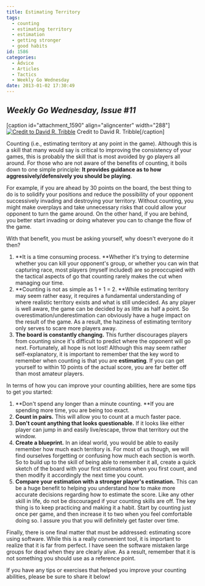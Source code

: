 ```yaml
---
title: Estimating Territory
tags:
  - counting
  - estimating territory
  - estimation
  - getting stronger
  - good habits
id: 1586
categories:
  - Advice
  - Articles
  - Tactics
  - Weekly Go Wednesday
date: 2013-01-02 17:30:49
---
```


## **_Weekly Go Wednesday, Issue #11_**

[caption id="attachment_1590" align="aligncenter" width="288"][![Credit to David R. Tribble](http://www.bengozen.com/wp-content/uploads/2013/01/abacus.jpg)](http://www.bengozen.com/wp-content/uploads/2013/01/abacus.jpg) Credit to David R. Tribble[/caption]

Counting (i.e., estimating territory at any point in the game). Although this is a skill that many would say is critical to improving the consistency of your games, this is probably the skill that is most avoided by go players all around. For those who are not aware of the benefits of counting, it boils down to one simple principle: **It provides guidance as to how aggressively/defensively you should be playing**.

<!--more-->

For example, if you are ahead by 30 points on the board, the best thing to do is to solidify your positions and reduce the possibility of your opponent successively invading and destroying your territory. Without counting, you might make overplays and take unnecessary risks that could allow your opponent to turn the game around. On the other hand, if you are behind, you better start invading or doing whatever you can to change the flow of the game.

With that benefit, you must be asking yourself, why doesn't everyone do it then?

1.  **It is a time consuming process. **Whether it's trying to determine whether you can kill your opponent's group, or whether you can win that capturing race, most players (myself included) are so preoccupied with the tactical aspects of go that counting rarely makes the cut when managing our time.
2.  **Counting is not as simple as 1 + 1 = 2. **While estimating territory may seem rather easy, it requires a fundamental understanding of where realistic territory exists and what is still undecided. As any player is well aware, the game can be decided by as little as half a point. So overestimation/underestimation can obviously have a huge impact on the result of the game. As a result, the haziness of estimating territory only serves to scare more players away.
3.  **The board is constantly changing.** This further discourages players from counting since it's difficult to predict where the opponent will go next.
Fortunately, all hope is not lost! Although this may seem rather self-explanatory, it is important to remember that the key word to remember when counting is that you are **estimating**. If you can get yourself to within 10 points of the actual score, you are far better off than most amateur players.

In terms of how you can improve your counting abilities, here are some tips to get you started:

1.  **Don't spend any longer than a minute counting. **If you are spending more time, you are being too exact.
2.  **Count in pairs.** This will allow you to count at a much faster pace.
3.  **Don't count anything that looks questionable.** If it looks like either player can jump in and easily live/escape, throw that territory out the window.
4.  **Create a blueprint.** In an ideal world, you would be able to easily remember how much each territory is. For most of us though, we will find ourselves forgetting or confusing how much each section is worth. So to build up to the skill of being able to remember it all, create a quick sketch of the board with your first estimations when you first count, and then modify it accordingly the next time you count.
5.  **Compare your estimation with a stronger player's estimation.** This can be a huge benefit to helping you understand how to make more accurate decisions regarding how to estimate the score.
Like any other skill in life, do not be discouraged if your counting skills are off. The key thing is to keep practicing and making it a habit. Start by counting just once per game, and then increase it to two when you feel comfortable doing so. I assure you that you will definitely get faster over time.

Finally, there is one final matter that must be addressed: estimating score using software. While this is a really convenient tool, it is important to realize that it is far from perfect. I have seen the software mistaken large groups for dead when they are clearly alive. As a result, remember that it is not something you should use as a reference point.

If you have any tips or exercises that helped you improve your counting abilities, please be sure to share it below!